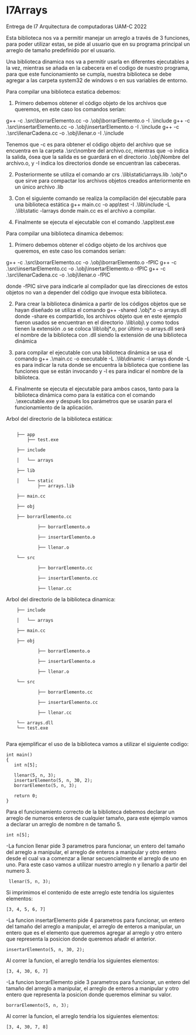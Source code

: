 # I7Arrays
Entrega de I7 Arquitectura de computadoras UAM-C 2022

Esta biblioteca nos va a permitir manejar un arreglo a través de 3 funciones, para poder utilizar estas, se pide al usuario que en su programa principal un arreglo de tamaño predefinido por el usuario. 

Una biblioteca dinamica nos va a permitir usarla en diferentes ejecutables a la vez, mientras se añada en la cabecera en el codigo de nuestro programa, para que este funcionamiento se cumpla, nuestra biblioteca se debe agregar a las carpeta system32 de windows o en sus variables de entorno.

Para compilar una biblioteca estatica debemos:

1.	Primero debemos obtener el código objeto de los archivos que queremos, en este caso los comandos serían: 

g++ -c .\src\borrarElemento.cc -o .\obj\borrarElemento.o -I .\include
g++ -c .\src\insertarElemento.cc -o .\obj\insertarElemento.o -I .\include
g++ -c .\src\llenarCadena.cc -o .\obj\llenar.o -I .\include

Tenemos que -c es para obtener el código objeto del archivo que se encuentra en la carpeta .\src\nombre del archivo.cc, mientras que -o indica la salida, ósea que la salida es se guardará en el directorio .\obj\Nombre del archivo.o, y -I indica los directorios donde se encuentran las cabeceras.

2.	Posteriormente se utiliza el comando ar crs .\lib\static\arrays.lib .\obj\*.o que sirve para compactar los archivos objetos creados anteriormente en un único archivo .lib

3.	Con el siguiente comando se realiza la compilación del ejecutable para una biblioteca estática g++ main.cc -o app\test -I .\lib\include -L .\lib\static -larrays donde main.cc es el archivo a compilar.

4.	Finalmente se ejecuta el ejecutable con el comando .\app\test.exe

Para compilar una biblioteca dinamica debemos:

1.	Primero debemos obtener el código objeto de los archivos que queremos, en este caso los comandos serían: 

g++ -c .\src\borrarElemento.cc -o .\obj\borrarElemento.o -fPIC
g++ -c .\src\insertarElemento.cc -o .\obj\insertarElemento.o -fPIC
g++ -c .\src\llenarCadena.cc -o .\obj\llenar.o -fPIC

donde -fPIC sirve para indicarle al compilador que las direcciones de estos objetos no van a depender del código que invoque esta biblioteca.

2.	Para crear la biblioteca dinámica a partir de los códigos objetos que se hayan diseñado se utiliza el comando g++ -shared .\obj\*.o -o arrays.dll donde -share es compartido, los archivos objeto que en este ejemplo fueron usados se encuentran en el directorio  .\lib\obj\ y como todos tienen la extensión .o se coloca \lib\obj\*.o, por último -o arrays.dll será el nombre de la biblioteca con .dll siendo la extensión de una biblioteca dinámica

3.	para compilar el ejecutable con una biblioteca dinámica se usa el comando g++ .\main.cc -o executable -L .\lib\dinamic -l arrays donde -L es para indicar la ruta donde se encuentra la biblioteca que contiene las funciones que se están invocando y -l es para indicar el nombre de la biblioteca.

4.	Finalmente se ejecuta el ejecutable para ambos casos, tanto para la biblioteca dinámica como para la estática con el comando .\executable.exe y después los parámetros que se usarán para el funcionamiento de la aplicación.

Arbol del directorio de la biblioteca estática:
~~~

	├── app
		├── test.exe
	
	├── include
	
	│   └── arrays
	
	├── lib
	
	│   └── static
			├── arrays.lib
	
	├── main.cc
	
	├── obj
	
	├── borrarElemento.cc
		
    		├── borrarElemento.o
		
    		├── insertarElemento.o
		
    		├── llenar.o
		
	└── src
	
    		├── borrarElemento.cc
		
    		├── insertarElemento.cc
		
    		├── llenar.cc
~~~
		
Arbol del directorio de la biblioteca dinamica:
~~~
	├── include
	
	│   └── arrays
	
	├── main.cc
	
	├── obj
		
    		├── borrarElemento.o
		
    		├── insertarElemento.o
		
    		├── llenar.o
		
	└── src
	
    		├── borrarElemento.cc
		
    		├── insertarElemento.cc
		
    		├── llenar.cc
	
	└── arrays.dll
	└── test.exe
	
~~~

Para ejemplificar el uso de la biblioteca vamos a utilizar el siguiente codigo:
 
 ~~~
 int main()
{
    int n[5];

    llenar(5, n, 3);
    insertarElemento(5, n, 30, 2);
    borrarElemento(5, n, 3);

    return 0;
}
~~~

Para el funcionamiento correcto de la biblioteca debemos declarar un arreglo de numeros enteros de cualquier tamaño, para este ejemplo vamos a declarar un arreglo de nombre n de tamaño 5.
 ~~~
 int n[5];
  ~~~
 -La funcion llenar pide 3 parametros para funcionar, un entero del tamaño del arreglo a manipular, el arreglo de enteros a manipular y otro entero desde el cual va a comenzar a llenar secuencialmente el arreglo de uno en uno. Para este caso vamos a utilizar nuestro arreglo n y llenarlo a partir del numero 3.
~~~
 llenar(5, n, 3);
  ~~~
 Si imprimimos el contenido de este arreglo este tendria los siguientes elementos: 
 ~~~
 [3, 4, 5, 6, 7]
  ~~~
  
  -La funcion insertarElemento pide 4 parametros para funcionar, un entero del tamaño del arreglo a manipular, el arreglo de enteros a manipular, un entero que es el elemento que queremos agregar al arreglo y otro entero que representa la posicion donde queremos añadir el anterior.
  ~~~
 insertarElemento(5, n, 30, 2);
  ~~~
  
  Al correr la funcion, el arreglo tendria los siguientes elementos:
   ~~~
 [3, 4, 30, 6, 7]
  ~~~
  
   -La funcion borrarElemento pide 3 parametros para funcionar, un entero del tamaño del arreglo a manipular, el arreglo de enteros a manipular y otro entero que representa la posicion donde queremos eliminar su valor.
   ~~~
 borrarElemento(5, n, 3);
  ~~~
  
  Al correr la funcion, el arreglo tendria los siguientes elementos:
   ~~~
 [3, 4, 30, 7, 8]
  ~~~
